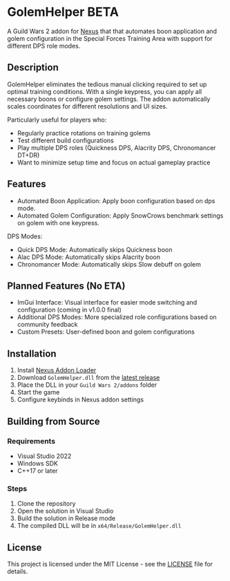 # GolemHelper BETA

A Guild Wars 2 addon for [Nexus](https://github.com/RaidcoreGG/Nexus) that that automates boon application and golem configuration in the Special Forces Training Area with support for different DPS role modes.

## Description

GolemHelper eliminates the tedious manual clicking required to set up optimal training conditions. With a single keypress, you can apply all necessary boons or configure golem settings.
The addon automatically scales coordinates for different resolutions and UI sizes.

Particularly useful for players who:
- Regularly practice rotations on training golems
- Test different build configurations
- Play multiple DPS roles (Quickness DPS, Alacrity DPS, Chronomancer DT+DR)
- Want to minimize setup time and focus on actual gameplay practice

## Features

- Automated Boon Application: Apply boon configuration based on dps mode.
- Automated Golem Configuration: Apply SnowCrows benchmark settings on golem with one keypress.

DPS Modes:
- Quick DPS Mode: Automatically skips Quickness boon
- Alac DPS Mode: Automatically skips Alacrity boon
- Chronomancer Mode: Automatically skips Slow debuff on golem

## Planned Features (No ETA)

- ImGui Interface: Visual interface for easier mode switching and configuration (coming in v1.0.0 final)
- Additional DPS Modes: More specialized role configurations based on community feedback
- Custom Presets: User-defined boon and golem configurations

## Installation

1. Install [Nexus Addon Loader](https://github.com/RaidcoreGG/Nexus)
2. Download `GolemHelper.dll` from the [latest release](https://github.com/Azrub/GolemHelper/releases)
3. Place the DLL in your `Guild Wars 2/addons` folder
4. Start the game
5. Configure keybinds in Nexus addon settings

## Building from Source

### Requirements
- Visual Studio 2022
- Windows SDK
- C++17 or later

### Steps
1. Clone the repository
2. Open the solution in Visual Studio
3. Build the solution in Release mode
4. The compiled DLL will be in `x64/Release/GolemHelper.dll`

## License

This project is licensed under the MIT License - see the [LICENSE](LICENSE) file for details.
